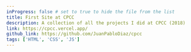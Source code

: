 ```yaml
---
inProgress: false # set to true to hide the file from the list
title: First Site at CPCC
description: A collection of all the projects I did at CPCC (2018)
link: https://cpcc.vercel.app/
github_link: https://github.com/JuanPabloDiaz/cpcc
tags: ['HTML', 'CSS', 'JS']
---
```

